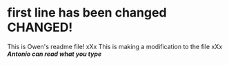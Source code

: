 # first line has been changed CHANGED!

This is Owen's readme file!
xXx This is making a modification to the file xXx 
***Antonio can read what you type***
